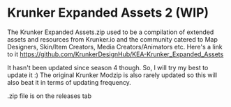 # Krunker Expanded Assets 2 (WIP)

The Krunker Expanded Assets.zip used to be a compilation of extended assets and resources from Krunker.io and the community catered to Map Designers, Skin/Item Creators, Media Creators/Animators etc. Here's a link to it https://github.com/KrunkerDesignHub/KEA-Krunker_Expanded_Assets

It hasn't been updated since season 4 though. So, I will try my best to update it :)
The original Krunker Modzip is also rarely updated so this will also beat it in terms of updating frequency.

.zip file is on the releases tab

